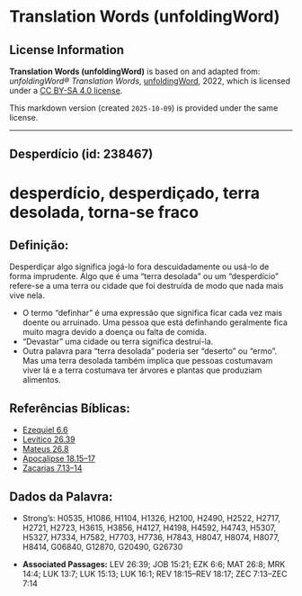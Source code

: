# Translation Words (unfoldingWord)

## License Information

**Translation Words (unfoldingWord)** is based on and adapted from: _unfoldingWord® Translation Words_, [unfoldingWord](https://unfoldingword.org/utw), 2022, which is licensed under a [CC BY-SA 4.0 license](https://creativecommons.org/licenses/by-sa/4.0/legalcode.en).

This markdown version (created `2025-10-09`) is provided under the same license.



--------------------------------

## Desperdício (id: 238467)

desperdício, desperdiçado, terra desolada, torna\-se fraco
==========================================================

Definição:
----------

Desperdiçar algo significa jogá\-lo fora descuidadamente ou usá\-lo de forma imprudente. Algo que é uma “terra desolada” ou um “desperdício” refere\-se a uma terra ou cidade que foi destruída de modo que nada mais vive nela.

* O termo “definhar” é uma expressão que significa ficar cada vez mais doente ou arruinado. Uma pessoa que está definhando geralmente fica muito magra devido a doença ou falta de comida.
* “Devastar” uma cidade ou terra significa destruí\-la.
* Outra palavra para “terra desolada” poderia ser “deserto” ou “ermo”. Mas uma terra desolada também implica que pessoas costumavam viver lá e a terra costumava ter árvores e plantas que produziam alimentos.

Referências Bíblicas:
---------------------

* [Ezequiel 6\.6](https://ref.ly/Ezek6:6)
* [Levítico 26\.39](https://ref.ly/Lev26:39)
* [Mateus 26\.8](https://ref.ly/Matt26:8)
* [Apocalipse 18\.15–17](https://ref.ly/Rev18:15-Rev18:17)
* [Zacarias 7\.13–14](https://ref.ly/Zech7:13-Zech7:14)

Dados da Palavra:
-----------------

* Strong’s: H0535, H1086, H1104, H1326, H2100, H2490, H2522, H2717, H2721, H2723, H3615, H3856, H4127, H4198, H4592, H4743, H5307, H5327, H7334, H7582, H7703, H7736, H7843, H8047, H8074, H8077, H8414, G06840, G12870, G20490, G26730

* **Associated Passages:** LEV 26:39; JOB 15:21; EZK 6:6; MAT 26:8; MRK 14:4; LUK 13:7; LUK 15:13; LUK 16:1; REV 18:15–REV 18:17; ZEC 7:13–ZEC 7:14

